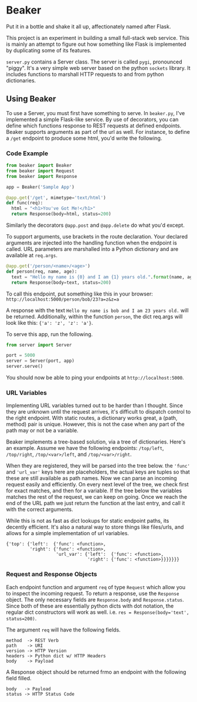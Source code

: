 # Beaker

Put it in a bottle and shake it all up, affectionately named after Flask.

This project is an experiment in building a small full-stack web service. This is mainly an attempt to figure out how something like Flask is implemented by duplicating some of its features.

`server.py` contains a Server class. The server is called `pygi`, pronounced "piggy". It's a very simple web server based on the python `sockets` library. It includes functions to marshall HTTP requests to and from python dictionaries.

## Using Beaker

To use a Server, you must first have something to serve. In `beaker.py`, I've implemented a simple Flask-like service. By use of decorators, you can define which functions response to REST requests at defined endpoints. Beaker supports arguments as part of the url as well. For instance, to define a `/get` endpoint to produce some html, you'd write the following.

### Code Example

```python
from beaker import Beaker
from beaker import Request
from beaker import Response

app = Beaker('Sample App')

@app.get('/get', mimetype='text/html')
def func(req):
  html = "<h1>You've Got Me!</h1>"
  return Response(body=html, status=200)
```

Similarly the decorators `@app.post` and `@app.delete` do what you'd except.

To support arguments, use brackets in the route declaration. Your declared arguments are injected into the handling function when the endpoint is called. URL parameters are marshalled into a Python dictionary and are available at `req.args`.

```Python
@app.get('/person/<name>/<age>')
def person(req, name, age):
  text = "Hello my name is {0} and I am {1} years old.".format(name, age)
  return Response(body=text, status=200)
```

To call this endpoint, put something like this in your browser: `http://localhost:5000/person/bob/23?a=z&z=a`

A response with the text `Hello my name is bob and I am 23 years old.` will be returned. Additionally, within the function `person`, the dict req.args will look like this: `{'a': 'z', 'z': 'a'}`.

To serve this app, run the following.

```python
from server import Server

port = 5000
server = Server(port, app)
server.serve()
```

You should now be able to ping your endpoints at `http://localhost:5000`.

### URL Variables

Implementing URL variables turned out to be harder than I thought. Since they are unknown until the request arrives, it's difficult to dispatch control to the right endpoint. With static routes, a dictionary works great, a (path, method) pair is unique. However, this is not the case when any part of the path may or not be a variable.

Beaker implements a tree-based solution, via a tree of dictionaries. Here's an example. Assume we have the following endpoints: `/top/left`, `/top/right`, `/top/<var>/left`, and `/top/<var>/right`.

When they are registered, they will be parsed into the tree below. the `'func'` and `'url_var'` keys here are placeholders, the actual keys are tuples so that these are still available as path names. Now we can parse an incoming request easily and efficiently. On every next level of the tree, we check first for exact matches, and then for a variable. If the tree below the variables matches the rest of the request, we can keep on going. Once we reach the end of the URL path we just return the function at the last entry, and call it with the correct arguments.

While this is not as fast as dict lookups for static endpoint paths, its decently efficient. It's also a natural way to store things like files/urls, and allows for a simple implementation of url variables.

```
{'top': {'left':  {'func': <function>,
         'right': {'func': <function>,
                   'url_var': {'left':  {'func': <function>,
                               'right': {'func': <function>}}}}}}}
```

### Request and Response Objects

Each endpoint function and argument `req` of type `Request` which allow you to inspect the incoming request. To return a response, use the `Response` object. The only necessary fields are `Response.body` and `Response.status`. Since both of these are essentially python dicts with dot notation, the regular dict constructors will work as well. i.e. `res = Response(body='text', status=200)`.

The argument `req` will have the following fields.

```
method  -> REST Verb
path    -> URI
version -> HTTP Version
headers -> Python dict w/ HTTP Headers
body    -> Payload

```

A Response object should be returned frmo an endpoint with the following field filled.

```
body   -> Payload
status -> HTTP Status Code
```
